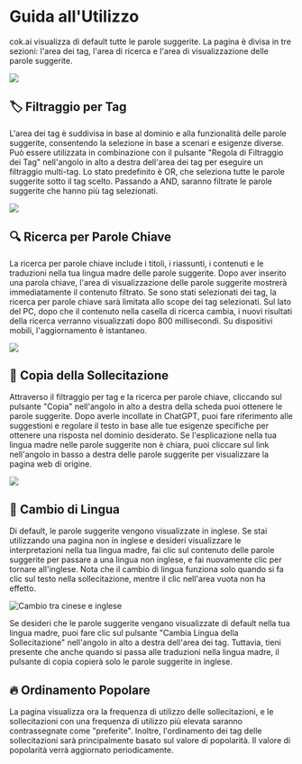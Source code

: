 # Guida all'Utilizzo

cok.ai visualizza di default tutte le parole suggerite. La pagina è divisa in tre sezioni: l'area dei tag, l'area di ricerca e l'area di visualizzazione delle parole suggerite.

![](https://img.newzone.top/2023-06-05-20-44-19.png?imageMogr2/format/webp)

## 🏷️ Filtraggio per Tag

L'area dei tag è suddivisa in base al dominio e alla funzionalità delle parole suggerite, consentendo la selezione in base a scenari e esigenze diverse. Può essere utilizzata in combinazione con il pulsante "Regola di Filtraggio dei Tag" nell'angolo in alto a destra dell'area dei tag per eseguire un filtraggio multi-tag. Lo stato predefinito è OR, che seleziona tutte le parole suggerite sotto il tag scelto. Passando a AND, saranno filtrate le parole suggerite che hanno più tag selezionati.

![](https://img.newzone.top/2023-06-05-20-50-19.png?imageMogr2/format/webp)

## 🔍 Ricerca per Parole Chiave

La ricerca per parole chiave include i titoli, i riassunti, i contenuti e le traduzioni nella tua lingua madre delle parole suggerite. Dopo aver inserito una parola chiave, l'area di visualizzazione delle parole suggerite mostrerà immediatamente il contenuto filtrato. Se sono stati selezionati dei tag, la ricerca per parole chiave sarà limitata allo scope dei tag selezionati. Sul lato del PC, dopo che il contenuto nella casella di ricerca cambia, i nuovi risultati della ricerca verranno visualizzati dopo 800 millisecondi. Su dispositivi mobili, l'aggiornamento è istantaneo.

![](https://img.newzone.top/2023-06-05-20-58-07.png?imageMogr2/format/webp)

## 🔬 Copia della Sollecitazione

Attraverso il filtraggio per tag e la ricerca per parole chiave, cliccando sul pulsante "Copia" nell'angolo in alto a destra della scheda puoi ottenere le parole suggerite. Dopo averle incollate in ChatGPT, puoi fare riferimento alle suggestioni e regolare il testo in base alle tue esigenze specifiche per ottenere una risposta nel dominio desiderato. Se l'esplicazione nella tua lingua madre nelle parole suggerite non è chiara, puoi cliccare sul link nell'angolo in basso a destra delle parole suggerite per visualizzare la pagina web di origine.

![](https://img.newzone.top/2023-06-11-17-14-07.png?imageMogr2/format/webp)

## 💬 Cambio di Lingua

Di default, le parole suggerite vengono visualizzate in inglese. Se stai utilizzando una pagina non in inglese e desideri visualizzare le interpretazioni nella tua lingua madre, fai clic sul contenuto delle parole suggerite per passare a una lingua non inglese, e fai nuovamente clic per tornare all'inglese. Nota che il cambio di lingua funziona solo quando si fa clic sul testo nella sollecitazione, mentre il clic nell'area vuota non ha effetto.

![Cambio tra cinese e inglese](http://img.newzone.top/chatgptshortcut_encn.gif)

Se desideri che le parole suggerite vengano visualizzate di default nella tua lingua madre, puoi fare clic sul pulsante "Cambia Lingua della Sollecitazione" nell'angolo in alto a destra dell'area dei tag. Tuttavia, tieni presente che anche quando si passa alle traduzioni nella lingua madre, il pulsante di copia copierà solo le parole suggerite in inglese.

## 🔥 Ordinamento Popolare

La pagina visualizza ora la frequenza di utilizzo delle sollecitazioni, e le sollecitazioni con una frequenza di utilizzo più elevata saranno contrassegnate come "preferite". Inoltre, l'ordinamento dei tag delle sollecitazioni sarà principalmente basato sul valore di popolarità. Il valore di popolarità verrà aggiornato periodicamente.
